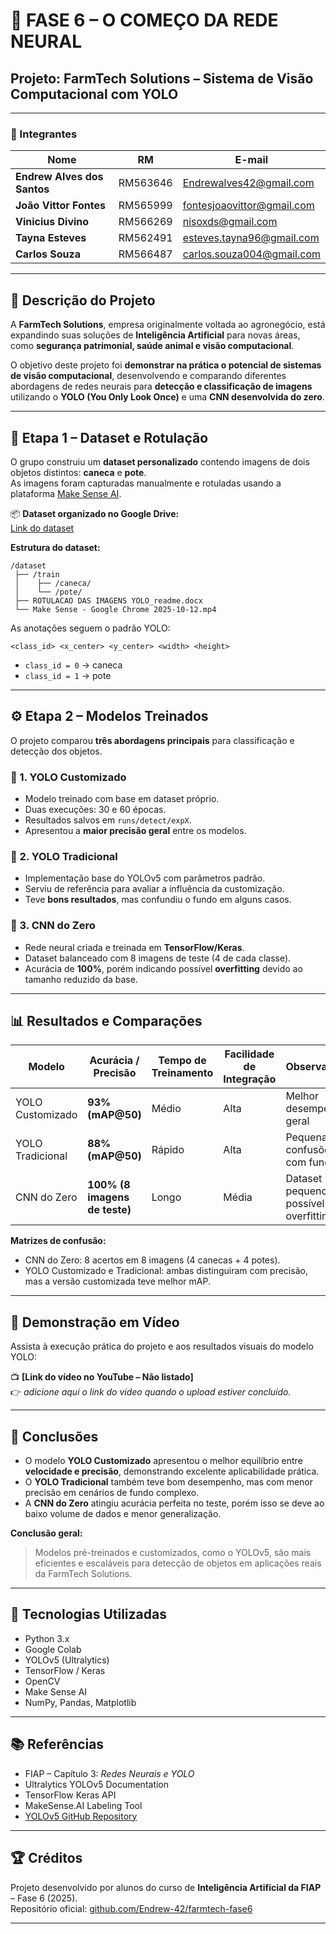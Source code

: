 # 🧠 FASE 6 – O COMEÇO DA REDE NEURAL  
## Projeto: FarmTech Solutions – Sistema de Visão Computacional com YOLO  

---

### 👥 Integrantes  

| Nome | RM | E-mail |
|------|----|---------|
| **Endrew Alves dos Santos** | RM563646 | Endrewalves42@gmail.com |
| **João Vittor Fontes** | RM565999 | fontesjoaovittor@gmail.com |
| **Vinicius Divino** | RM566269 | nisoxds@gmail.com |
| **Tayna Esteves** | RM562491 | esteves.tayna96@gmail.com |
| **Carlos Souza** | RM566487 | carlos.souza004@gmail.com |

---

## 🚀 Descrição do Projeto

A **FarmTech Solutions**, empresa originalmente voltada ao agronegócio, está expandindo suas soluções de **Inteligência Artificial** para novas áreas, como **segurança patrimonial, saúde animal e visão computacional**.

O objetivo deste projeto foi **demonstrar na prática o potencial de sistemas de visão computacional**, desenvolvendo e comparando diferentes abordagens de redes neurais para **detecção e classificação de imagens** utilizando o **YOLO (You Only Look Once)** e uma **CNN desenvolvida do zero**.

---

## 📸 Etapa 1 – Dataset e Rotulação

O grupo construiu um **dataset personalizado** contendo imagens de dois objetos distintos: **caneca** e **pote**.  
As imagens foram capturadas manualmente e rotuladas usando a plataforma [Make Sense AI](https://www.makesense.ai).

📦 **Dataset organizado no Google Drive:**  
[Link do dataset](https://drive.google.com/drive/folders/12sngRVFVBz5B0g77vGanBMX9hWxbNTSg?usp=drive_link)

**Estrutura do dataset:**
```
/dataset
 ├── /train
 │    ├── /caneca/
 │    └── /pote/
 ├── ROTULACAO DAS IMAGENS YOLO_readme.docx
 └── Make Sense - Google Chrome 2025-10-12.mp4
```

As anotações seguem o padrão YOLO:
```
<class_id> <x_center> <y_center> <width> <height>
```
- `class_id = 0` → caneca  
- `class_id = 1` → pote  

---

## ⚙️ Etapa 2 – Modelos Treinados

O projeto comparou **três abordagens principais** para classificação e detecção dos objetos.

### 🧩 1. YOLO Customizado
- Modelo treinado com base em dataset próprio.  
- Duas execuções: 30 e 60 épocas.  
- Resultados salvos em `runs/detect/expX`.  
- Apresentou a **maior precisão geral** entre os modelos.  

### 🧠 2. YOLO Tradicional
- Implementação base do YOLOv5 com parâmetros padrão.  
- Serviu de referência para avaliar a influência da customização.  
- Teve **bons resultados**, mas confundiu o fundo em alguns casos.  

### 🔬 3. CNN do Zero
- Rede neural criada e treinada em **TensorFlow/Keras**.  
- Dataset balanceado com 8 imagens de teste (4 de cada classe).  
- Acurácia de **100%**, porém indicando possível **overfitting** devido ao tamanho reduzido da base.  

---

## 📊 Resultados e Comparações  

| Modelo | Acurácia / Precisão | Tempo de Treinamento | Facilidade de Integração | Observações |
|---------|---------------------|----------------------|---------------------------|--------------|
| YOLO Customizado | **93% (mAP@50)** | Médio | Alta | Melhor desempenho geral |
| YOLO Tradicional | **88% (mAP@50)** | Rápido | Alta | Pequenas confusões com fundo |
| CNN do Zero | **100% (8 imagens de teste)** | Longo | Média | Dataset pequeno → possível overfitting |

**Matrizes de confusão:**
- CNN do Zero: 8 acertos em 8 imagens (4 canecas + 4 potes).  
- YOLO Customizado e Tradicional: ambas distinguiram com precisão, mas a versão customizada teve melhor mAP.  

---

## 🎥 Demonstração em Vídeo

Assista à execução prática do projeto e aos resultados visuais do modelo YOLO:

📺 **[Link do vídeo no YouTube – Não listado]**  
👉 *adicione aqui o link do vídeo quando o upload estiver concluído.*

---

## 🧩 Conclusões

- O modelo **YOLO Customizado** apresentou o melhor equilíbrio entre **velocidade e precisão**, demonstrando excelente aplicabilidade prática.  
- O **YOLO Tradicional** também teve bom desempenho, mas com menor precisão em cenários de fundo complexo.  
- A **CNN do Zero** atingiu acurácia perfeita no teste, porém isso se deve ao baixo volume de dados e menor generalização.  

**Conclusão geral:**  
> Modelos pré-treinados e customizados, como o YOLOv5, são mais eficientes e escaláveis para detecção de objetos em aplicações reais da FarmTech Solutions.

---

## 🧰 Tecnologias Utilizadas

- Python 3.x  
- Google Colab  
- YOLOv5 (Ultralytics)  
- TensorFlow / Keras  
- OpenCV  
- Make Sense AI  
- NumPy, Pandas, Matplotlib  

---

## 📚 Referências  

- FIAP – Capítulo 3: *Redes Neurais e YOLO*  
- Ultralytics YOLOv5 Documentation  
- TensorFlow Keras API  
- MakeSense.AI Labeling Tool  
- [YOLOv5 GitHub Repository](https://github.com/ultralytics/yolov5)

---

## 🏆 Créditos  

Projeto desenvolvido por alunos do curso de **Inteligência Artificial da FIAP** – Fase 6 (2025).  
Repositório oficial: [github.com/Endrew-42/farmtech-fase6](https://github.com/Endrew-42/farmtech-fase6)

---
